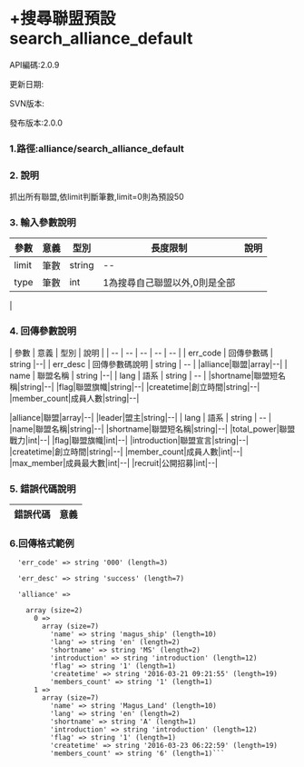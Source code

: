 # +搜尋聯盟預設 search_alliance_default





API編碼:2.0.9





更新日期:

> 

SVN版本:

> 

發布版本:2.0.0
### 1.路徑:alliance/search_alliance_default

### 2. 說明

抓出所有聯盟,依limit判斷筆數,limit=0則為預設50
### 3. 輸入參數說明
| 參數 | 意義 | 型別 |長度限制| 說明 |
| -- | -- | -- | -- | -- |
|limit|筆數|string|--|
|type|筆數|int|1為搜尋自己聯盟以外,0則是全部|
|



### 4. 回傳參數說明
| 參數 | 意義 | 型別 | 說明 |
| -- | -- | -- | -- | -- |
| err_code | 回傳參數碼 | string |--|
| err_desc | 回傳參數碼說明 | string | -- |
|alliance|聯盟|array|--|
| name | 聯盟名稱 | string |--|
| lang | 語系 | string | -- |
|shortname|聯盟短名稱|string|--|
|flag|聯盟旗幟|string|--|
|createtime|創立時間|string|--|
|member_count|成員人數|string|--|

|alliance|聯盟|array|--|
|leader|盟主|string|--|
| lang | 語系 | string | -- |
|name|聯盟名稱|string|--|
|shortname|聯盟短名稱|string|--|
|total_power|聯盟戰力|int|--|
|flag|聯盟旗幟|int|--|
|introduction|聯盟宣言|string|--|
|createtime|創立時間|string|--|
|member_count|成員人數|int|--|
|max_member|成員最大數|int|--|
|recruit|公開招募|int|--|




### 5. 錯誤代碼說明
|錯誤代碼|意義|
|--|--|
### 6.回傳格式範例

```array (size=3)
  'err_code' => string '000' (length=3)
  
  'err_desc' => string 'success' (length=7)
  
  'alliance' => 
  
    array (size=2)
      0 => 
        array (size=7)
          'name' => string 'magus_ship' (length=10)
          'lang' => string 'en' (length=2)
          'shortname' => string 'MS' (length=2)
          'introduction' => string 'introduction' (length=12)
          'flag' => string '1' (length=1)
          'createtime' => string '2016-03-21 09:21:55' (length=19)
          'members_count' => string '1' (length=1)
      1 => 
        array (size=7)
          'name' => string 'Magus_Land' (length=10)
          'lang' => string 'en' (length=2)
          'shortname' => string 'A' (length=1)
          'introduction' => string 'introduction' (length=12)
          'flag' => string '1' (length=1)
          'createtime' => string '2016-03-23 06:22:59' (length=19)
          'members_count' => string '6' (length=1)```